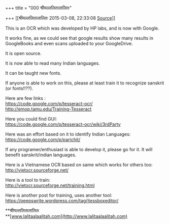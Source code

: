 +++
title = "000 श्रीमल्ललितालालितः"

+++
[[श्रीमल्ललितालालितः	2015-03-08, 22:33:08 [Source](https://groups.google.com/g/samskrita/c/ScynrLnA0tQ)]]



This is an OCR which was developed by HP labs, and is now with Google.  

It works fine, as we could see that google results show many results in GoogleBooks and even scans uploaded to your GoogleDrive.  

It is open source.  

It is now able to read many Indian languages.  

It can be taught new fonts.  

If anyone is able to work on this, please at least train it to recognize sanskrit (or fonts!!??).  
  

Here are few links :  
<https://code.google.com/p/tesseract-ocr/>  
<http://emop.tamu.edu/Training-Tesseract>  
  

Here you could find GUI:  
<https://code.google.com/p/tesseract-ocr/wiki/3rdParty>  
  

Here was an effort based on it to identify Indian Languages:  
<https://code.google.com/p/parichit/>  
  

If any programer/enthusiast is able to develop it, please go for it. It will benefit sanskrit/indian languages.  

  
  

Here is a Vietnamese OCR based on same which works for others too:  
<http://vietocr.sourceforge.net/>  

Here is a tool to train:  
<http://vietocr.sourceforge.net/training.html>  
  
  

Here is another post for training, uses another tool:  
<https://peepswrite.wordpress.com/tag/jtessboxeditor/>  
  
  

**श्रीमल्ललितालालितः  
**[www.lalitaalaalitah.com](http://www.lalitaalaalitah.com)

